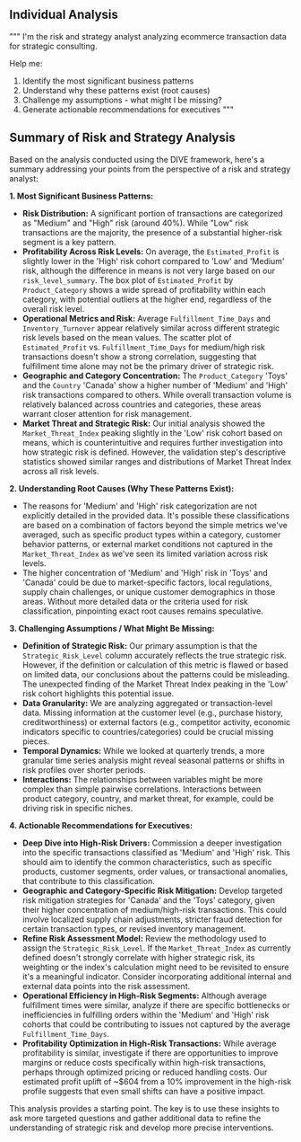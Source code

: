 ## Individual Analysis
"""
I'm the risk and strategy analyst analyzing ecommerce transaction data for strategic consulting.

Help me:
1. Identify the most significant business patterns
2. Understand why these patterns exist (root causes)
3. Challenge my assumptions - what might I be missing?
4. Generate actionable recommendations for executives
"""

## Summary of Risk and Strategy Analysis

Based on the analysis conducted using the DIVE framework, here's a summary addressing your points from the perspective of a risk and strategy analyst:

**1. Most Significant Business Patterns:**

*   **Risk Distribution:** A significant portion of transactions are categorized as "Medium" and "High" risk (around 40%). While "Low" risk transactions are the majority, the presence of a substantial higher-risk segment is a key pattern.
*   **Profitability Across Risk Levels:** On average, the `Estimated_Profit` is slightly lower in the 'High' risk cohort compared to 'Low' and 'Medium' risk, although the difference in means is not very large based on our `risk_level_summary`. The box plot of `Estimated_Profit` by `Product_Category` shows a wide spread of profitability within each category, with potential outliers at the higher end, regardless of the overall risk level.
*   **Operational Metrics and Risk:** Average `Fulfillment_Time_Days` and `Inventory_Turnover` appear relatively similar across different strategic risk levels based on the mean values. The scatter plot of `Estimated_Profit` vs. `Fulfillment_Time_Days` for medium/high risk transactions doesn't show a strong correlation, suggesting that fulfillment time alone may not be the primary driver of strategic risk.
*   **Geographic and Category Concentration:** The `Product_Category` 'Toys' and the `Country` 'Canada' show a higher number of 'Medium' and 'High' risk transactions compared to others. While overall transaction volume is relatively balanced across countries and categories, these areas warrant closer attention for risk management.
*   **Market Threat and Strategic Risk:** Our initial analysis showed the `Market_Threat_Index` peaking slightly in the 'Low' risk cohort based on means, which is counterintuitive and requires further investigation into how strategic risk is defined. However, the validation step's descriptive statistics showed similar ranges and distributions of Market Threat Index across all risk levels.

**2. Understanding Root Causes (Why These Patterns Exist):**

*   The reasons for 'Medium' and 'High' risk categorization are not explicitly detailed in the provided data. It's possible these classifications are based on a combination of factors beyond the simple metrics we've averaged, such as specific product types within a category, customer behavior patterns, or external market conditions not captured in the `Market_Threat_Index` as we've seen its limited variation across risk levels.
*   The higher concentration of 'Medium' and 'High' risk in 'Toys' and 'Canada' could be due to market-specific factors, local regulations, supply chain challenges, or unique customer demographics in those areas. Without more detailed data or the criteria used for risk classification, pinpointing exact root causes remains speculative.

**3. Challenging Assumptions / What Might Be Missing:**

*   **Definition of Strategic Risk:** Our primary assumption is that the `Strategic_Risk_Level` column accurately reflects the true strategic risk. However, if the definition or calculation of this metric is flawed or based on limited data, our conclusions about the patterns could be misleading. The unexpected finding of the Market Threat Index peaking in the 'Low' risk cohort highlights this potential issue.
*   **Data Granularity:** We are analyzing aggregated or transaction-level data. Missing information at the customer level (e.g., purchase history, creditworthiness) or external factors (e.g., competitor activity, economic indicators specific to countries/categories) could be crucial missing pieces.
*   **Temporal Dynamics:** While we looked at quarterly trends, a more granular time series analysis might reveal seasonal patterns or shifts in risk profiles over shorter periods.
*   **Interactions:** The relationships between variables might be more complex than simple pairwise correlations. Interactions between product category, country, and market threat, for example, could be driving risk in specific niches.

**4. Actionable Recommendations for Executives:**

*   **Deep Dive into High-Risk Drivers:** Commission a deeper investigation into the specific transactions classified as 'Medium' and 'High' risk. This should aim to identify the common characteristics, such as specific products, customer segments, order values, or transactional anomalies, that contribute to this classification.
*   **Geographic and Category-Specific Risk Mitigation:** Develop targeted risk mitigation strategies for 'Canada' and the 'Toys' category, given their higher concentration of medium/high-risk transactions. This could involve localized supply chain adjustments, stricter fraud detection for certain transaction types, or revised inventory management.
*   **Refine Risk Assessment Model:** Review the methodology used to assign the `Strategic_Risk_Level`. If the `Market_Threat_Index` as currently defined doesn't strongly correlate with higher strategic risk, its weighting or the index's calculation might need to be revisited to ensure it's a meaningful indicator. Consider incorporating additional internal and external data points into the risk assessment.
*   **Operational Efficiency in High-Risk Segments:** Although average fulfillment times were similar, analyze if there are specific bottlenecks or inefficiencies in fulfilling orders within the 'Medium' and 'High' risk cohorts that could be contributing to issues not captured by the average `Fulfillment_Time_Days`.
*   **Profitability Optimization in High-Risk Transactions:** While average profitability is similar, investigate if there are opportunities to improve margins or reduce costs specifically within high-risk transactions, perhaps through optimized pricing or reduced handling costs. Our estimated profit uplift of ~$604 from a 10% improvement in the high-risk profile suggests that even small shifts can have a positive impact.

This analysis provides a starting point. The key is to use these insights to ask more targeted questions and gather additional data to refine the understanding of strategic risk and develop more precise interventions.